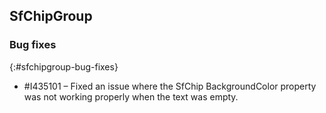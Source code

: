 ## SfChipGroup

### Bug fixes
{:#sfchipgroup-bug-fixes}

* \#I435101 – Fixed an issue where the SfChip BackgroundColor property was not working properly when the text was empty.
